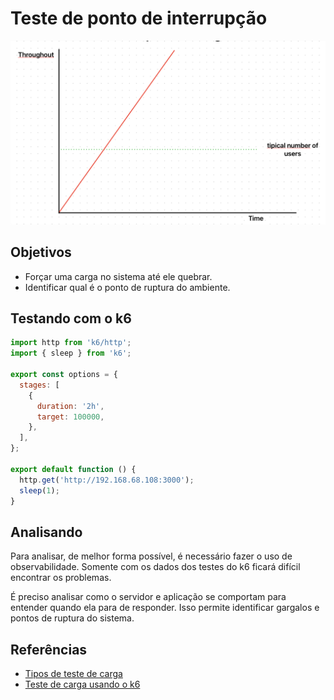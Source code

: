 # Teste de ponto de interrupção

![Mostra um gráfico em duas dimensões, sem números, com o eixo x nomeado de Time e eixo y nomeado de Throughout. O gráfico sobe em linha reta, de 0 até um valor no meio do fim do eixo y (sem número, porém definido como sendo muito maior que o número típico de usuários para determinar onde a aplicação quebra). Parece o gráfico de uma função de primeiro grau crescente.](./images/teste-ponto-interrupcao.png)

## Objetivos

- Forçar uma carga no sistema até ele quebrar.
- Identificar qual é o ponto de ruptura do ambiente.

## Testando com o k6

```javascript
import http from 'k6/http';
import { sleep } from 'k6';

export const options = {
  stages: [
    {
      duration: '2h',
      target: 100000,
    },
  ],
};

export default function () {
  http.get('http://192.168.68.108:3000');
  sleep(1);
}
```

## Analisando

Para analisar, de melhor forma possível, é necessário fazer o uso de observabilidade. Somente com os dados dos testes do k6 ficará difícil encontrar os problemas.

É preciso analisar como o servidor e aplicação se comportam para entender quando ela para de responder. Isso permite identificar gargalos e pontos de ruptura do sistema.

## Referências

- [Tipos de teste de carga](https://eltonminetto.dev/post/2024-01-05-load-test-types/)
- [Teste de carga usando o k6](https://eltonminetto.dev/post/2024-01-11-load-test-k6/)
